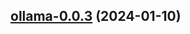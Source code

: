 

## [ollama-0.0.3](https://github.com/truecharts/charts/compare/ollama-0.0.2...ollama-0.0.3) (2024-01-10)